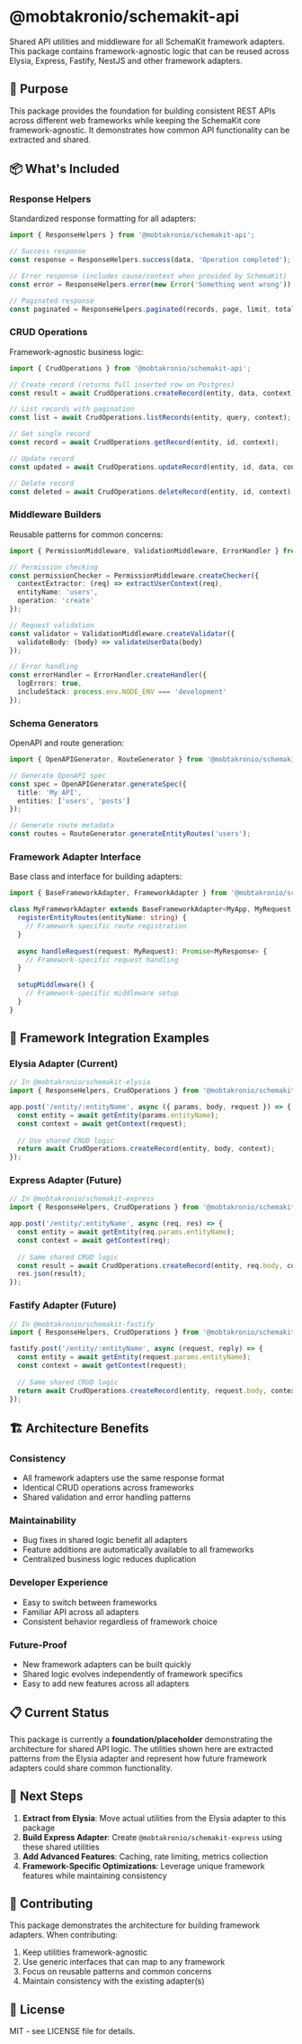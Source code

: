 # @mobtakronio/schemakit-api

Shared API utilities and middleware for all SchemaKit framework adapters. This package contains framework-agnostic logic that can be reused across Elysia, Express, Fastify, NestJS and other framework adapters.

## 🎯 Purpose

This package provides the foundation for building consistent REST APIs across different web frameworks while keeping the SchemaKit core framework-agnostic. It demonstrates how common API functionality can be extracted and shared.

## 📦 What's Included

### Response Helpers
Standardized response formatting for all adapters:

```typescript
import { ResponseHelpers } from '@mobtakronio/schemakit-api';

// Success response
const response = ResponseHelpers.success(data, 'Operation completed');

// Error response (includes cause/context when provided by SchemaKit)
const error = ResponseHelpers.error(new Error('Something went wrong'));

// Paginated response
const paginated = ResponseHelpers.paginated(records, page, limit, total);
```

### CRUD Operations
Framework-agnostic business logic:

```typescript
import { CrudOperations } from '@mobtakronio/schemakit-api';

// Create record (returns full inserted row on Postgres)
const result = await CrudOperations.createRecord(entity, data, context);

// List records with pagination
const list = await CrudOperations.listRecords(entity, query, context);

// Get single record
const record = await CrudOperations.getRecord(entity, id, context);

// Update record
const updated = await CrudOperations.updateRecord(entity, id, data, context);

// Delete record
const deleted = await CrudOperations.deleteRecord(entity, id, context);
```

### Middleware Builders
Reusable patterns for common concerns:

```typescript
import { PermissionMiddleware, ValidationMiddleware, ErrorHandler } from '@mobtakronio/schemakit-api';

// Permission checking
const permissionChecker = PermissionMiddleware.createChecker({
  contextExtractor: (req) => extractUserContext(req),
  entityName: 'users',
  operation: 'create'
});

// Request validation
const validator = ValidationMiddleware.createValidator({
  validateBody: (body) => validateUserData(body)
});

// Error handling
const errorHandler = ErrorHandler.createHandler({
  logErrors: true,
  includeStack: process.env.NODE_ENV === 'development'
});
```

### Schema Generators
OpenAPI and route generation:

```typescript
import { OpenAPIGenerator, RouteGenerator } from '@mobtakronio/schemakit-api';

// Generate OpenAPI spec
const spec = OpenAPIGenerator.generateSpec({
  title: 'My API',
  entities: ['users', 'posts']
});

// Generate route metadata
const routes = RouteGenerator.generateEntityRoutes('users');
```

### Framework Adapter Interface
Base class and interface for building adapters:

```typescript
import { BaseFrameworkAdapter, FrameworkAdapter } from '@mobtakronio/schemakit-api';

class MyFrameworkAdapter extends BaseFrameworkAdapter<MyApp, MyRequest, MyResponse> {
  registerEntityRoutes(entityName: string) {
    // Framework-specific route registration
  }
  
  async handleRequest(request: MyRequest): Promise<MyResponse> {
    // Framework-specific request handling
  }
  
  setupMiddleware() {
    // Framework-specific middleware setup
  }
}
```

## 🔧 Framework Integration Examples

### Elysia Adapter (Current)
```typescript
// In @mobtakronio/schemakit-elysia
import { ResponseHelpers, CrudOperations } from '@mobtakronio/schemakit-api';

app.post('/entity/:entityName', async ({ params, body, request }) => {
  const entity = await getEntity(params.entityName);
  const context = await getContext(request);
  
  // Use shared CRUD logic
  return await CrudOperations.createRecord(entity, body, context);
});
```

### Express Adapter (Future)
```typescript
// In @mobtakronio/schemakit-express  
import { ResponseHelpers, CrudOperations } from '@mobtakronio/schemakit-api';

app.post('/entity/:entityName', async (req, res) => {
  const entity = await getEntity(req.params.entityName);
  const context = await getContext(req);
  
  // Same shared CRUD logic
  const result = await CrudOperations.createRecord(entity, req.body, context);
  res.json(result);
});
```

### Fastify Adapter (Future)
```typescript
// In @mobtakronio/schemakit-fastify
import { ResponseHelpers, CrudOperations } from '@mobtakronio/schemakit-api';

fastify.post('/entity/:entityName', async (request, reply) => {
  const entity = await getEntity(request.params.entityName);
  const context = await getContext(request);
  
  // Same shared CRUD logic
  return await CrudOperations.createRecord(entity, request.body, context);
});
```

## 🏗️ Architecture Benefits

### Consistency
- All framework adapters use the same response format
- Identical CRUD operations across frameworks
- Shared validation and error handling patterns

### Maintainability
- Bug fixes in shared logic benefit all adapters
- Feature additions are automatically available to all frameworks
- Centralized business logic reduces duplication

### Developer Experience
- Easy to switch between frameworks
- Familiar API across all adapters
- Consistent behavior regardless of framework choice

### Future-Proof
- New framework adapters can be built quickly
- Shared logic evolves independently of framework specifics
- Easy to add new features across all adapters

## 📋 Current Status

This package is currently a **foundation/placeholder** demonstrating the architecture for shared API logic. The utilities shown here are extracted patterns from the Elysia adapter and represent how future framework adapters could share common functionality.

## 🚀 Next Steps

1. **Extract from Elysia**: Move actual utilities from the Elysia adapter to this package
2. **Build Express Adapter**: Create `@mobtakronio/schemakit-express` using these shared utilities
3. **Add Advanced Features**: Caching, rate limiting, metrics collection
4. **Framework-Specific Optimizations**: Leverage unique framework features while maintaining consistency

## 🤝 Contributing

This package demonstrates the architecture for building framework adapters. When contributing:

1. Keep utilities framework-agnostic
2. Use generic interfaces that can map to any framework
3. Focus on reusable patterns and common concerns
4. Maintain consistency with the existing adapter(s)

## 📄 License

MIT - see LICENSE file for details.
